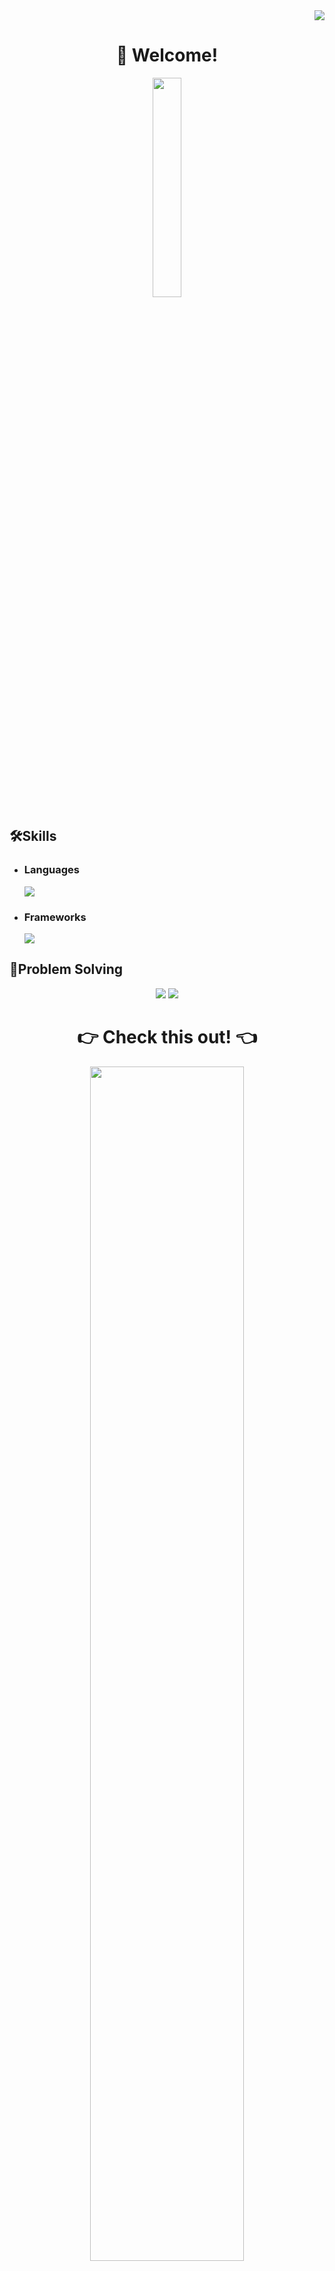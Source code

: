 <div align="right">
<a href="https://hits.seeyoufarm.com"><img src="https://hits.seeyoufarm.com/api/count/incr/badge.svg?url=https%3A%2F%2Fgithub.com%2Fng-lee&count_bg=%2379C83D&title_bg=%23555555&icon=&icon_color=%23E7E7E7&title=hits&edge_flat=false"/></a>
</div>
<div align="center">
  <h1>👋 Welcome!</h1>
  <img src="https://media.giphy.com/media/skMw9r8WsPZZ0MWyJP/giphy.gif" width="30%">
</div>

<h2>🛠Skills</h2>
<ul>
  <li>
    <div>
      <h3>Languages</h3>
      <a href="https://skillicons.dev">
        <img src="https://skillicons.dev/icons?i=html,css,js,py" />
      </a>
    </div>
  </li>
  <li>
    <div>
      <h3>Frameworks</h3>
      <a href="https://skillicons.dev">
        <img src="https://skillicons.dev/icons?i=django" />
      </a>
    </div>
  </li>
</ul>

<h2>💭Problem Solving</h2>
<div align="center">
  <img src="http://mazassumnida.wtf/api/v2/generate_badge?boj=codeer">
  <img src="http://mazandi.herokuapp.com/api?handle=codeer&theme=dark"/>
</div>

<div align="center">
  <h1>👉 Check this out! 👈</h1>
  <a target="_blank" href="https://ng-lee.github.io/" style="cursor:pointer"><img target="_blank" src="https://img.shields.io/badge/GitBlog-181717?style=flat-square&logo=GitHub&logoColor=ffffff" style="width:70%;"/></a>
</div>
